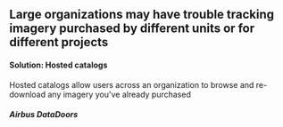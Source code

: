 ## Large organizations may have trouble tracking imagery purchased by different units or for different projects

#### Solution: Hosted catalogs
Hosted catalogs allow users across an organization to browse and re-download any imagery you've already purchased
##### Airbus DataDoors
